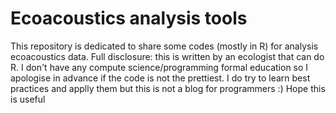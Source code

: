 # Ecoacoustics analysis tools

This repository is dedicated to share some codes (mostly in R) for analysis ecoacoustics data. Full disclosure: this is written by an ecologist that can do R. I don't have any compute science/programming formal education so I apologise in advance if the code is not the prettiest. I do try to learn best practices and applly them but this is not a blog for programmers :) Hope this is useful
